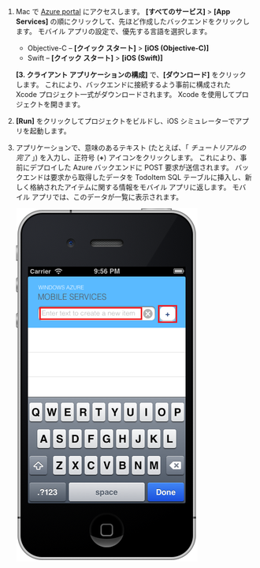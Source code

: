 1. Mac で [Azure portal] にアクセスします。 **[すべてのサービス]** > **[App Services]** の順にクリックして、先ほど作成したバックエンドをクリックします。 モバイル アプリの設定で、優先する言語を選択します。

    - Objective-C &ndash; **[クイック スタート]** > **[iOS (Objective-C)]**
    - Swift &ndash; **[クイック スタート]** > **[iOS (Swift)]**

    **[3. クライアント アプリケーションの構成]** で、**[ダウンロード]** をクリックします。 これにより、バックエンドに接続するよう事前に構成された Xcode プロジェクト一式がダウンロードされます。 Xcode を使用してプロジェクトを開きます。

1. **[Run]** をクリックしてプロジェクトをビルドし、iOS シミュレーターでアプリを起動します。

1. アプリケーションで、意味のあるテキスト (たとえば、「 *チュートリアルの完了* 」) を入力し、正符号 (**+**) アイコンをクリックします。 これにより、事前にデプロイした Azure バックエンドに POST 要求が送信されます。 バックエンドは要求から取得したデータを TodoItem SQL テーブルに挿入し、新しく格納されたアイテムに関する情報をモバイル アプリに返します。 モバイル アプリでは、このデータが一覧に表示されます。

   ![iOS で実行されているクイック スタート アプリ](./media/app-service-mobile-ios-quickstart/mobile-quickstart-startup-ios.png)

[Azure Portal]: https://portal.azure.com/
